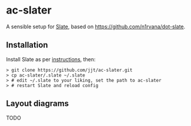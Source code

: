 # ac-slater
A sensible setup for [Slate](https://github.com/mattr-/slate), based on https://github.com/n1rvana/dot-slate.

## Installation

Install Slate as per [instructions](https://github.com/mattr-/slate#installing-slate), then:

    > git clone https://github.com/jjt/ac-slater.git
    > cp ac-slater/.slate ~/.slate
    > # edit ~/.slate to your liking, set the path to ac-slater
    > # restart Slate and reload config

## Layout diagrams

TODO
